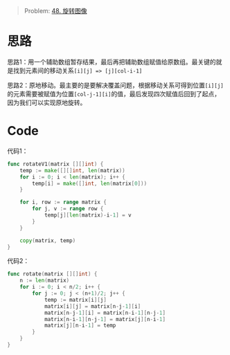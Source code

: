 
> Problem: [48. 旋转图像](https://leetcode.cn/problems/rotate-image/description/)

# 思路

思路1：用一个辅助数组暂存结果，最后再把辅助数组赋值给原数组。最关键的就是找到元素间的移动关系`[i][j] => [j][col-i-1]`

思路2：原地移动。最主要的是要解决覆盖问题，根据移动关系可得到位置`[i][j]`的元素需要被赋值为位置`[col-j-1][i]`的值，最后发现四次赋值后回到了起点，因为我们可以实现原地旋转。


# Code
代码1：

```go
func rotateV1(matrix [][]int) {
	temp := make([][]int, len(matrix))
	for i := 0; i < len(matrix); i++ {
		temp[i] = make([]int, len(matrix[0]))
	}

	for i, row := range matrix {
		for j, v := range row {
			temp[j][len(matrix)-i-1] = v
		}
	}

	copy(matrix, temp)
}
```

代码2：
```go
func rotate(matrix [][]int) {
	n := len(matrix)
	for i := 0; i < n/2; i++ {
		for j := 0; j < (n+1)/2; j++ {
			temp := matrix[i][j]
			matrix[i][j] = matrix[n-j-1][i]
			matrix[n-j-1][i] = matrix[n-i-1][n-j-1]
			matrix[n-i-1][n-j-1] = matrix[j][n-i-1]
			matrix[j][n-i-1] = temp
		}
	}
}
```
  

